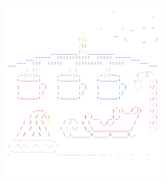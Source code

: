 <img align="left" style="float: left;" src="progress.png" width="530px">

<pre>
&nbsp;
&nbsp;
&nbsp;
<a href='day/21'>Day 21: Chronal Conversion</a>
<a href='day/20'>Day 20: A Regular Map</a>
<a href='day/19'>Day 19: Go With The Flow</a>
<a href='day/18'>Day 18: Settlers of The North Pole</a>
<a href='day/17'>Day 17: Reservoir Research</a>
<a href='day/16'>Day 16: Chronal Classification</a>
<a href='day/15'>Day 15: Beverage Bandits</a>
<a href='day/14'>Day 14: Chocolate Charts</a>
<a href='day/13'>Day 13: Mine Cart Madness</a>
<a href='day/12'>Day 12: Subterranean Sustainability</a>
<a href='day/11'>Day 11: Chronal Charge</a>
<a href='day/10'>Day 10: The Stars Align</a>
<a href='day/9'>Day 9: Marble Mania</a>
<a href='day/8'>Day 8: Memory Maneuver</a>
<a href='day/7'>Day 7: The Sum of Its Parts</a>
<a href='day/6'>Day 6: Chronal Coordinates</a>
<a href='day/5'>Day 5: Alchemical Reduction</a>
<a href='day/4'>Day 4: Repose Record</a>
<a href='day/3'>Day 3: No Matter How You Slice It</a>
<a href='day/2'>Day 2: Inventory Management System</a>
<a href='day/1'>Day 1: Chronal Calibration</a>
</pre>
